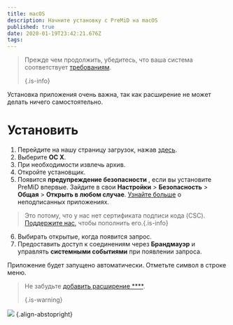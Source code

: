 ```yaml
---
title: macOS
description: Начните установку с PreMiD на macOS
published: true
date: 2020-01-19T23:42:21.676Z
tags:
---
```


> Прежде чем продолжить, убедитесь, что ваша система соответствует [требованиям](/install/requirements). 
> 
> {.is-info}

Установка приложения очень важна, так как расширение не может делать ничего самостоятельно.

# Установить
1. Перейдите на нашу страницу загрузок, нажав [здесь](https://premid.app/downloads).
2. Выберите **ОС X**.
3. При необходимости извлечь архив.
4. Откройте установщик.
5. Появится **предупреждение безопасности** , если вы установите PreMiD впервые. Зайдите в свои **Настройки** > **Безопасность** > **Общая** > **Открыть в любом случае**. [Узнайте больше](https://support.apple.com/guide/mac-help/open-a-mac-app-from-an-unidentified-developer-mh40616/mac) о неподписанных приложениях.
> Это потому, что у нас нет сертификата подписи кода (CSC). [Поддержите нас,](https://www.patreon.com/Timeraa) чтобы пополнить его.{.is-info}
6. Выбирать открытые, когда появится запрос.
7. Предоставить доступ к соединениям через **Брандмауэр** и управлять **системными событиями** при появлении запроса.

Приложение будет запущено автоматически. Отметьте символ в строке меню.

> Не забудьте [добавить расширение ****](/install). 
> 
> {.is-warning}

![](https://img.icons8.com/color/2x/mac-logo.png) {.align-abstopright}